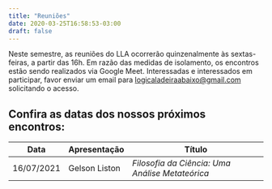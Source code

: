 ```yaml
---
title: "Reuniões"
date: 2020-03-25T16:58:53-03:00
draft: false
---
```


Neste semestre, as reuniões do LLA ocorrerão quinzenalmente às sextas-feiras, a partir das 16h. Em razão das medidas de isolamento, os encontros estão sendo realizados via Google Meet. Interessadas e interessados em participar, favor enviar um email para logicaladeiraabaixo@gmail.com solicitando o acesso.

## Confira as datas dos nossos próximos encontros:

| Data      	| Apresentação  	| Título
| ----      	| ------------  	| ------
| 16/07/2021	| Gelson Liston  	| *Filosofia da Ciência: Uma Análise Metateórica*
